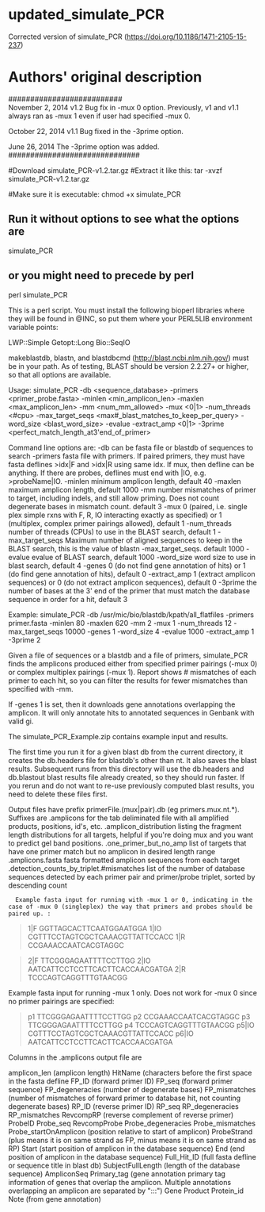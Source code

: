 # updated_simulate_PCR
Corrected version of simulate_PCR (https://doi.org/10.1186/1471-2105-15-237)

# Authors' original description

##########################  
November 2, 2014
v1.2
Bug fix in -mux 0 option. Previously, v1 and v1.1 always ran as -mux 1 even if user had specified -mux 0.

October 22, 2014
v1.1
Bug fixed in the -3prime option.

June 26, 2014
The -3prime option was added.
##############################

#Download simulate_PCR-v1.2.tar.gz
#Extract it like this:
tar -xvzf simulate_PCR-v1.2.tar.gz

#Make sure it is executable:
chmod +x simulate_PCR

## Run it without options to see what the options are
simulate_PCR
## or you might need to precede by perl
perl simulate_PCR 

This is a perl script. You must install the following bioperl libraries where they will be found in @INC, so put them where your PERL5LIB environment variable points:

LWP::Simple
Getopt::Long
Bio::SeqIO

makeblastdb, blastn, and blastdbcmd (http://blast.ncbi.nlm.nih.gov/) must be in your path. As of testing, BLAST should be version 2.2.27+ or higher, so that all options are available.

Usage: simulate_PCR -db <sequence_database> -primers <primer_probe.fasta> -minlen <min_amplicon_len> -maxlen  <max_amplicon_len> -mm <num_mm_allowed> -mux <0|1> -num_threads <#cpu> -max_target_seqs <max#_blast_matches_to_keep_per_query> -word_size <blast_word_size> -evalue <evalue> -extract_amp <0|1> -3prime <perfect_match_length_at3'end_of_primer>
        
Command line options are:
        -db       can be fasta file or blastdb of sequences to search
        -primers  fasta file with primers. If paired primers, they must have fasta deflines >idx|F and >idx|R using same idx. If mux, then defline can be anything. If there are probes, deflines must end with |IO, e.g. >probeName|IO.
        -minlen   minimum amplicon length, default 40
        -maxlen   maximum amplicon length, default 1000
        -mm       number mismatches of primer to target, including indels, and still allow priming. Does not count degenerate bases in mismatch count. default 3
        -mux      0 (paired, i.e. single plex simple rxns with F, R, IO interacting exactly as specified) or 1 (multiplex, complex primer pairings allowed), default 1
        -num_threads  number of threads (CPUs) to use in the BLAST search, default 1
        -max_target_seqs  Maximum number of aligned sequences to keep in the BLAST search, this is the value of blastn -max_target_seqs. default 1000
        -evalue   evalue of BLAST search, default 1000
        -word_size word size to use in blast search, default 4
        -genes    0 (do not find gene annotation of hits) or 1 (do find gene annotation of hits), default 0
        -extract_amp 1 (extract amplicon sequences) or 0 (do not extract amplicon sequences), default 0
        -3prime the number of bases at the 3' end of the primer that must match the database sequence in order for a hit, default 3
 
Example: simulate_PCR -db /usr/mic/bio/blastdb/kpath/all_flatfiles -primers primer.fasta -minlen 80 -maxlen 620 -mm 2 -mux 1 -num_threads  12 -max_target_seqs 10000 -genes 1 -word_size 4 -evalue 1000  -extract_amp 1  -3prime 2
        

Given a file of sequences or a blastdb and a file of primers, simulate_PCR finds the amplicons produced either from specified primer pairings (-mux 0) or complex multiplex pairings (-mux 1).
Report shows # mismatches of each primer to each hit, so you can filter the results for fewer mismatches than specified with -mm.

If -genes 1 is set, then it downloads gene annotations overlapping the amplicon. It will only annotate hits to annotated sequences in Genbank with valid gi.
        
The simulate_PCR_Example.zip contains example input and results.

The first time you run it for a given blast db from the current directory, it creates the db.headers file for blastdb's other than nt. It also saves the blast results.
Subsequent runs from this directory will use the db.headers and db.blastout blast results file already created, so they should run faster. If you  rerun and do not want to re-use previously computed blast results, you need to delete these files first.
        
Output files have prefix primerFile.(mux|pair).db  (eg primers.mux.nt.*).
        Suffixes are 
             .amplicons for the tab deliminated file with all amplified products, positions, id's, etc.
             .amplicon_distribution listing the fragment length distributions for all targets, helpful if you're doing mux and you want to predict gel band positions.
             .one_primer_but_no_amp list of targets that have one primer match but no amplicon in desired length range
             .amplicons.fasta fasta formatted amplicon sequences from each target 
	       .detection_counts_by_triplet.#mismatches list of the number of database sequences detected by each primer pair and primer/probe triplet, sorted by descending count


      Example fasta input for running with -mux 1 or 0, indicating in the case of -mux 0 (singleplex) the way that primers and probes should be paired up. :

>1|F
GGTTAGCACTTCAATGGAATGGA
>1|IO
CGTTTCCTAGTCGCTCAAACGTTATTCCACC
>1|R
CCGAAACCAATCACGTAGGC

>2|F
TTCGGGAGAATTTTCCTTGG
>2|IO
AATCATTCCTCCTTCACTTCACCAACGATGA
>2|R
TCCCAGTCAGGTTTGTAACGG

Example fasta input for running -mux 1  only. Does not work for -mux 0 since no primer pairings are specified:

>p1
TTCGGGAGAATTTTCCTTGG
>p2
CCGAAACCAATCACGTAGGC
>p3
TTCGGGAGAATTTTCCTTGG
>p4
TCCCAGTCAGGTTTGTAACGG
>p5|IO
CGTTTCCTAGTCGCTCAAACGTTATTCCACC
>p6|IO
AATCATTCCTCCTTCACTTCACCAACGATGA

        
Columns in the .amplicons output file are 

amplicon_len (amplicon length)
HitName (characters before the first space in the fasta defline
FP_ID (forward primer ID)
FP_seq (forward primer sequence)
FP_degeneracies (number of degenerate bases)
FP_mismatches (number of mismatches of forward primer to database hit, 	not counting degenerate bases)
RP_ID (reverse primer ID)
RP_seq
RP_degeneracies
RP_mismatches
RevcompRP (reverse complement of reverse primer)
ProbeID
Probe_seq
RevcompProbe
Probe_degeneracies
Probe_mismatches
Probe_startOnAmplicon (position relative to start of amplicon)
ProbeStrand (plus means it is on same strand as FP, minus means it is on 	same strand as RP)
Start (start position of amplicon in the database sequence)
End (end position of amplicon in the database sequence)
Full_Hit_ID (full fasta defline or sequence title in blast db)
SubjectFullLength (length of the database sequence)
AmpliconSeq 
Primary_tag (gene annotation primary tag information of genes that 	overlap the amplicon. Multiple annotations overlapping an amplicon 	are separated by ":::")
Gene
Product
Protein_id
Note (from gene annotation)
